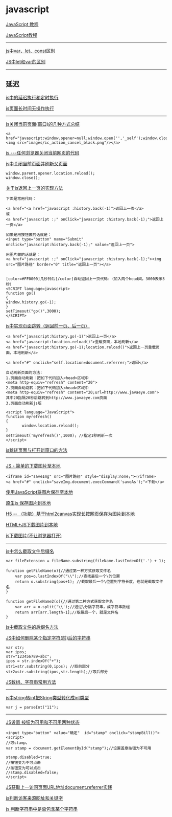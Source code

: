 javascript
===


[JavaScript 教程](http://www.w3school.com.cn/js/)  

[JavaScript教程](https://www.liaoxuefeng.com/wiki/001434446689867b27157e896e74d51a89c25cc8b43bdb3000)  

---------------

[js中var、let、const区别](https://www.cnblogs.com/songyifan427/p/9957752.html)  

[JS中let和var的区别](https://www.cnblogs.com/asand/p/7205632.html)  

---------------

延迟
---

[js中的延迟执行和定时执行](http://www.jq22.com/webqd164)  

[js页面长时间无操作执行](http://www.jq22.com/webqd2456)  


-------------

[js关闭当前页面(窗口)的几种方式总结](https://www.cnblogs.com/chuhj/p/7131759.html)  
~~~
<a href="javascript:window.opener=null;window.open('','_self');window.close();"><img src="images/ic_action_cancel_black.png"/></a>
~~~

[js ---任何浏览器关闭当前网页的代码](https://www.cnblogs.com/Nico-luo/p/8029772.html)  

[js中关闭当前页面并刷新父页面](https://blog.csdn.net/qq_34275268/article/details/81161826)  
~~~
window.parent.opener.location.reload();
window.close(); 
~~~



[关于js返回上一页的实现方法](https://www.cnblogs.com/wlqh/p/5948879.html)  
~~~
下面是常用代码：

<a href="<a href="javascript :history.back(-1)">返回上一页</a>
或
<a href="javascript :;" onClick="javascript :history.back(-1);">返回上一页</a>

如果是用按钮做的话就是：
<input type="button" name="Submit" onclick="javascript:history.back(-1);" value="返回上一页">

用图片做的话就是：
<a href="javascript :;" onClick="javascript :history.back(-1);"><img src="图片路径" border="0" title="返回上一页"></a>


[color=#FF0000]几秒钟后[/color]自动返回上一页代码:（加入两个head间，3000表示3秒）
<SCRIPT language=javascript>
function go()
{
window.history.go(-1);
}
setTimeout("go()",3000);
</SCRIPT>
~~~

[js中实现页面跳转（返回前一页、后一页）](https://www.cnblogs.com/amingxiansen/p/9074596.html)  
~~~
<a href="javascript:history.go(-1)">返回上一页</a> 
<a href="javascript:location.reload()">重载页面，本地刷新</a> 
<a href="javascript:history.go(-1);location.reload()">返回上一页重载页面，本地刷新</a> 

<a href="#" onclick="self.location=document.referrer;">返回</a> 

自动刷新页面的方法:
1.页面自动刷新：把如下代码加入<head>区域中
<meta http-equiv="refresh" content="20">  
2.页面自动跳转：把如下代码加入<head>区域中
<meta http-equiv="refresh" content="20;url=http://www.javaeye.com">  
其中20指隔20秒后跳转到http://www.javaeye.com页面
3.页面自动刷新js版

<script language="JavaScript">
function myrefresh()
{
       window.location.reload();
}
setTimeout('myrefresh()',1000); //指定1秒刷新一次
</script>
~~~

[js跳转页面与打开新窗口的方法](https://www.cnblogs.com/lijshui/p/7451360.html)  


------------------

[JS - 简单的下载图片至本地](https://www.cnblogs.com/jzsz/p/8029536.html)  
~~~
<iframe id="saveImg" src="图片路径" style="display:none;"></iframe>
<a href="#" onclick="saveImg.document.execCommand('saveAs');">下载</a>
~~~

[使用JavaScript将图片保存至本地](https://www.cnblogs.com/zhangkaiqiang/p/8183926.html)  

[原生js 保存图片到本地](https://www.cnblogs.com/web-fusheng/p/8608430.html)  

[H5 -- （功能）基于html2canvas实现长按网页保存为图片到本地](https://blog.csdn.net/weixin_41076513/article/details/80896399)  

[HTML+JS下载图片到本地](https://blog.csdn.net/wuye_lh/article/details/80050393)  

[js下载图片(不让浏览器打开)](https://blog.csdn.net/liiil/article/details/80887155)  


-----------------------------

[js中怎么截取文件后缀名](https://zhidao.baidu.com/question/304974772611548764.html)  
~~~
var fileExtension = fileName.substring(fileName.lastIndexOf('.') + 1);

function getFileName(o){//通过第一种方式获取文件名
    var pos=o.lastIndexOf("\\");//查找最后一个\的位置
    return o.substring(pos+1); //截取最后一个\位置到字符长度，也就是截取文件名 
}
 
function getFileName2(o){//通过第二种方式获取文件名
    var arr = o.split('\\');//通过\分隔字符串，成字符串数组
    return arr[arr.length-1];//取最后一个，就是文件名
}
~~~

[js中截取文件的后缀名方法](https://blog.csdn.net/qq_34409900/article/details/80408235)  

[JS中如何删除某个指定字符(前)后的字符串](https://zhidao.baidu.com/question/292699810.html)  
~~~
var str;
var ipos;
str="123456789+abc";
ipos = str.indexOf("+");
str1=str.substring(0,ipos); //取前部分
str2=str.substring(ipos,str.length);//取后部分
~~~

[JS数组、字符串常用方法](https://www.cnblogs.com/songzk/p/6081883.html)  



------------------
[js中string转int把String类型转化成int类型](https://www.jb51.net/article/53680.htm)  
~~~
var j = parseInt("11");
~~~

---------------------

[JS设置 按钮为可用和不可用两种状态](https://blog.csdn.net/mengke1124/article/details/46532457)  
~~~
<input type="button" value="确定"  id="stamp" onclick="stampBill()">
<script>
//取stamp，
var stamp = document.getElementById("stamp");//设置盖章按钮为不可用
 
stamp.disabled=true;
//按钮变为不可点击
//按钮变为可以点击
//stamp.disabled=false;
</script>
~~~

[JS获取上一访问页面URL地址document.referrer实践](https://blog.csdn.net/Duan_Super/article/details/79987008)  

[js判断访客来源网址和关键字](https://www.cnblogs.com/zgzy/p/4341663.html)  

[js 判断字符串中是否包含某个字符串](https://www.cnblogs.com/xiaoshen666/p/10823381.html)  







